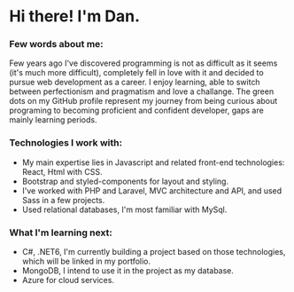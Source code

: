 # Hi there! I'm Dan.
### Few words about me:
Few years ago I've discovered programming is not as difficult as it seems (it's much more difficult), completely fell in love with it and decided to pursue web development as a career. I enjoy learning, able to switch between perfectionism and pragmatism and love a challange.
The green dots on my GitHub profile represent my journey from being curious about programing to becoming proficient and confident developer, gaps are mainly learning periods.

### Technologies I work with:
- My main expertise lies in Javascript and related front-end technologies: React, Html with CSS.
- Bootstrap and styled-components for layout and styling.
- I've worked with PHP and Laravel, MVC architecture and API, and used Sass in a few projects.
- Used relational databases, I'm most familiar with MySql.

### What I'm learning next:
- C#, .NET6, I'm currently building a project based on those technologies, which will be linked in my portfolio.
- MongoDB, I intend to use it in the project as my database.
- Azure for cloud services.

<!---
danielkuc/danielkuc is a ✨ special ✨ repository because its `README.md` (this file) appears on your GitHub profile.
You can click the Preview link to take a look at your changes.
--->
